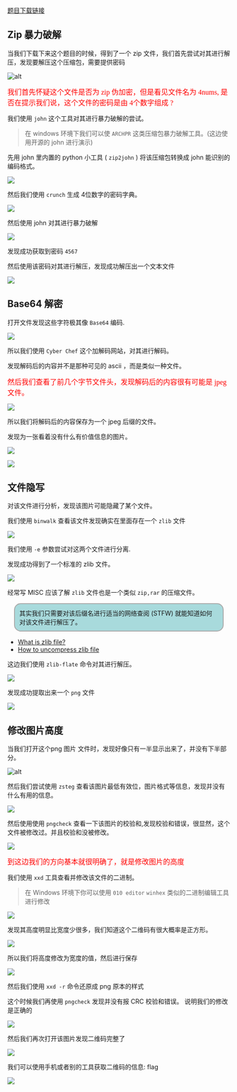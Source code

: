 
[题目下载链接](./w1.assets/4nums.zip)

## Zip 暴力破解

当我们下载下来这个题目的时候，得到了一个 zip 文件，我们首先尝试对其进行解压，发现要解压这个压缩包，需要提供密码

![alt](./w1.assets/2022-09-08_18-42.png)

<font color='red' face=Monaco size=3>我们首先怀疑这个文件是否为 zip 伪加密，但是看见文件名为 4nums, 是否在提示我们说，这个文件的密码是由 4个数字组成 ?</font>

我们使用 `john` 这个工具对其进行暴力破解的尝试。

> 在 windows 环境下我们可以使 `ARCHPR` 这类压缩包暴力破解工具。(这边使用开源的 john 进行演示)

先用 john 里内置的 python 小工具 ( `zip2john` ) 将该压缩包转换成 john 能识别的编码格式。

![](./w1.assets/2022-09-08_18-08.png)

然后我们使用 `crunch` 生成 4位数字的密码字典。

![](./w1.assets/2022-09-08_18-09.png)

然后使用 john 对其进行暴力破解

![](./w1.assets/2022-09-08_18-10.png)

发现成功获取到密码 `4567`

然后使用该密码对其进行解压，发现成功解压出一个文本文件

![](./w1.assets/2022-09-08_18-12.png)

## Base64 解密

打开文件发现这些字符极其像 `Base64` 编码.

![](./w1.assets/2022-09-08_18-13.png)

所以我们使用 `Cyber Chef` 这个加解码网站，对其进行解码。

发现解码后的内容并不是那种可见的 ascii ，而是类似一种文件。

<font color='red' face=Monaco size=3>然后我们查看了前几个字节文件头，发现解码后的内容很有可能是 jpeg 文件。</font> 

![](./w1.assets/2022-09-08_18-14.png)

所以我们将解码后的内容保存为一个 jpeg 后缀的文件。

发现为一张看着没有什么有价值信息的图片。

![](./w1.assets/2022-09-08_18-16.png)

![](./w1.assets/2022-09-08_18-15.png)


## 文件隐写

对该文件进行分析，发现该图片可能隐藏了某个文件。

我们使用 `binwalk` 查看该文件发现确实在里面存在一个 `zlib` 文件

![](./w1.assets/2022-09-08_18-16_1.png)

我们使用 `-e` 参数尝试对这两个文件进行分离.

发现成功得到了一个标准的 zlib 文件。

![](./w1.assets/2022-09-08_18-17.png)

经常写 MISC 应该了解 `zlib` 文件也是一个类似 `zip,rar` 的压缩文件。

<div style='border-radius:15px;display:block;background-color:#a8dadc;border:2px solid #aaa;margin:15px;padding:10px;'>其实我们只需要对该后缀名进行适当的网络查阅 (STFW) 就能知道如何对该文件进行解压了。</div>

+ [What is zlib file?](https://en.wikipedia.org/wiki/Zlib)
+ [How to uncompress zlib file](https://unix.stackexchange.com/questions/22834/how-to-uncompress-zlib-data-in-unix)

这边我们使用 `zlib-flate` 命令对其进行解压。

![](./w1.assets/2022-09-08_18-20.png)

发现成功提取出来一个 `png` 文件

![](./w1.assets/2022-09-08_18-21.png)

## 修改图片高度

当我们打开这个png 图片 文件时，发现好像只有一半显示出来了，并没有下半部分。

![alt](./w1.assets/Snipaste_2022-09-08_18-24-00.png)

然后我们尝试使用 `zsteg` 查看该图片最低有效位，图片格式等信息，发现并没有什么有用的信息。

![](./w1.assets/2022-09-08_18-21_1.png)

然后使用使用 `pngcheck` 查看一下该图片的校验和,发现校验和错误，很显然，这个文件被修改过。并且校验和没被修改。

![](./w1.assets/2022-09-08_18-25_1.png)

<font color='red' face=Monaco size=3>到这边我们的方向基本就很明确了，就是修改图片的高度</font>

我们使用 `xxd` 工具查看并修改该文件的二进制。

> 在 Windows 环境下你可以使用 `010 editor` `winhex` 类似的二进制编辑工具进行修改

![](./w1.assets/2022-09-08_18-25.png)

发现其高度明显比宽度少很多，我们知道这个二维码有很大概率是正方形。

![](./w1.assets/2022-09-08_18-27.png)

所以我们将高度修改为宽度的值，然后进行保存

![](./w1.assets/2022-09-08_18-28.png)

然后我们使用 `xxd -r` 命令还原成 png 原本的样式

这个时候我们再使用 `pngcheck` 发现并没有报 CRC 校验和错误。
说明我们的修改是正确的

![](./w1.assets/2022-09-08_18-28_1.png)

然后我们再次打开该图片发现二维码完整了

![](./w1.assets/2022-09-08_18-29.png)

我们可以使用手机或者别的工具获取二维码的信息: flag

![](./w1.assets/2022-09-08_18-30.png)
